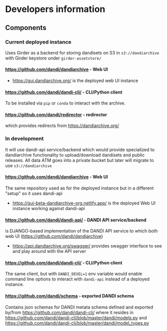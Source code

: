 # Developers information

## Components

### Current deployed instance

Uses Girder as a backend for storing dandisets on S3 in `s3://dandiarchive` with Girder keystore under `girder-assetstore/`

#### https://github.com/dandi/dandiarchive - Web UI

- https://gui.dandiarchive.org/ is the deployed web UI instance 

#### https://github.com/dandi/dandi-cli/ - CLI/Python client

To be installed via `pip` or `conda` to interact with the archive.

#### https://github.com/dandi/redirector - redirector

which provides redirects from https://dandiarchive.org/


### In development

It will use dandi-api service/backend which would provide specialized to dandiarchive functionality to 
upload/download dandisets and public releases.  All data ATM goes into a private bucket but later will migrate to 
use `s3://dandiarchive`

#### https://github.com/dandi/dandiarchive - Web UI

The same repository used as for the deployed instance but in a different "setup" so it uses dandi-api

- https://gui-beta-dandiarchive-org.netlify.app/ is the deployed Web UI instance working against dandi-api 

#### https://github.com/dandi/dandi-api/ - DANDI API service/backend

is DJANGO-based implementation of the DANDI API service to which both web UI 
(https://github.com/dandi/dandiarchive)

- https://api.dandiarchive.org/swagger/ provides swagger interface to see and play around with the API server

#### https://github.com/dandi/dandi-cli/ - CLI/Python client

The same client, but with `DANDI_DEVEL=1` env variable would enable command line options to interact with 
`dandi-api` instead of a deployed instance.

#### https://github.com/dandi/schema - exported DANDI schema

Contains json schemas for DANDI metata schema defined and exported by/from https://github.com/dandi/dandi-cli/ where 
it resides in https://github.com/dandi/dandi-cli/blob/master/dandi/models.py and https://github.com/dandi/dandi-cli/blob/master/dandi/model_types.py